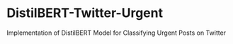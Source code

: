 # DistilBERT-Twitter-Urgent
Implementation of DistilBERT Model for Classifying Urgent Posts on Twitter
